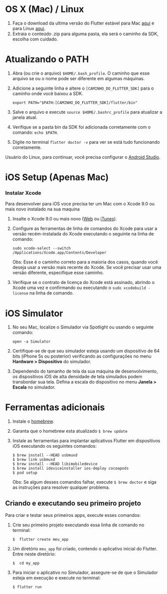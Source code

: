 # OS X (Mac) / Linux

1. Faça o download da ultima versão do Flutter estável para Mac [aqui](https://storage.googleapis.com/flutter_infra/releases/stable/macos/flutter_macos_v1.2.1-stable.zip "aqui") e para Linux [aqui](https://storage.googleapis.com/flutter_infra/releases/stable/linux/flutter_linux_v1.2.1-stable.tar.xz "aqui").
2. Extraia o conteúdo .zip para alguma pasta, ela será o caminho da SDK, escolha com cuidado.

# Atualizando o PATH
1. Abra (ou crie o arquivo) `$HOME/.bash_profile`. O caminho que esse arquivo se ou o nome pode ser diferente em algumas máquinas.
2. Adicione a seguinte linha e altere o `[CAMINHO_DO_FLUTTER_SDK]` para o caminho onde você baixou a SDK.

	`export PATH="$PATH:[CAMINHO_DO_FLUTTER_SDK]/flutter/bin"`

3. Salve o arquivo e execute `source $HOME/.bashrc_profile` para atualizar a janela atual.
4. Verifique se a pasta bin da SDK foi adicionada corretamente com o comando: `echo $PATH`.
5. Digite no terminal `flutter doctor -v` para ver se está tudo funcionando corretamente.

Usuário do Linux, para continuar, você precisa configurar o [Android Studio](https://github.com/engapplabs/setup-macos-linux/blob/master/android-studio-setup.md).

# iOS Setup (Apenas Mac)

### Instalar Xcode

Para desenvolver para iOS voce precisa ter um Mac com o Xcode 9.0 ou mais novo instalado na sua maquina

1. Insalte o Xcode 9.0 ou mais novo ([Web](https://developer.apple.com/xcode/ "Web") ou [iTunes](https://itunes.apple.com/us/app/xcode/id497799835 "iTunes")).
2. Configure as ferramentas de linha de comandos do Xcode para usar a versão recém-instalada do Xcode executando o seguinte na linha de comando:

	`sudo xcode-select --switch /Applications/Xcode.app/Contents/Developer`

	Obs: Esse é o caminho correto para a maioria dos casos, quando você deseja usar a versão mais recente do Xcode. Se você precisar usar uma versão diferente, especifique esse caminho.

3. Verifique se o contrato de licença do Xcode está assinado, abrindo o Xcode uma vez e confirmando ou executando o `sudo xcodebuild -license` na linha de comando.

# iOS Simulator

1. No seu Mac, localize o Simulador via Spotlight ou usando o seguinte comando:

 	`open -a Simulator`
 
2. Certifique-se de que seu simulador esteja usando um dispositivo de 64 bits (iPhone 5s ou posterior) verificando as configurações no menu **Hardware > Dispositivo** do simulador.

3. Dependendo do tamanho de tela da sua máquina de desenvolvimento, os dispositivos iOS de alta densidade de tela simulados podem transbordar sua tela. Defina a escala do dispositivo no menu **Janela > Escala** no simulador.

# Ferramentas adicionais

1. Instale o [homebrew](https://brew.sh/ "homebrew").
2. Garanta que o homebrew esta atualizado
	`$ brew update`

3. Instale as ferramentas para implantar aplicativos Flutter em dispositivos iOS executando os seguintes comandos:

	`$ brew install --HEAD usbmuxd`  
	`$ brew link usbmuxd`  
	`$ brew install --HEAD libimobiledevice`  
	`$ brew install ideviceinstaller ios-deploy cocoapods`  
	`$ pod setup`  

	Obs: Se algum desses comandos falhar, execute `$ brew doctor` e siga as instruções para resolver qualquer problema.

## Criando e executando seu primeiro projeto

Para criar e testar seus primeiros apps, execute esses comandos:

1. Crie seu primeiro projeto executando essa linha de comando no terminal: 

	`$  flutter create meu_app`

2. Um diretório `meu_app` foi criado, contendo o aplicativo inicial do Flutter. Entre neste diretório: 

	`$  cd my_app`

3. Para iniciar o aplicativo no Simulador, assegure-se de que o Simulador esteja em execução e execute no terminal:

	`$ flutter run`
